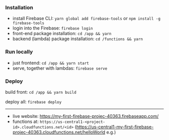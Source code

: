 ### Installation

- install Firebase CLI: `yarn global add firebase-tools` or `npm install -g firebase-tools`
- login into the Firebase: `firebase login`
- front-end package installation: `cd /app && yarn`
- backend (lambda) package installation: `cd /functions && yarn`

### Run locally

- just frontend: `cd /app && yarn start`
- serve, together with lambdas: `firebase serve`

### Deploy

build front:
`cd /app && yarn build`

deploy all:
`firebase deploy`

----

- live website: https://my-first-firebase-projec-40363.firebaseapp.com/
- functions at: `https://us-central1-<project-id>.cloudfunctions.net/<id>` (https://us-central1-my-first-firebase-projec-40363.cloudfunctions.net/helloWorld e.g.)